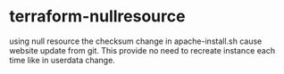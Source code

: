 # terraform-nullresource
using null resource the checksum change in apache-install.sh cause website update from git. This provide no need to recreate instance each time like in userdata change. 
